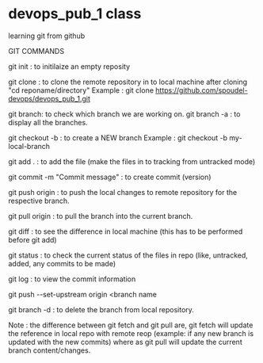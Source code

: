 # devops_pub_1 class
learning git from github


GIT COMMANDS

git init : to initilaize an empty reposity

git clone <repo url>: to clone the remote repository in to local machine
after cloning "cd reponame/directory"
Example : git clone https://github.com/spoudel-devops/devops_pub_1.git

git branch: 	to check which branch we are working on. 
git branch -a :	to display all the branches.

git checkout -b <branch name> : to create a NEW branch
Example : git checkout -b my-local-branch

git add . : to add the file (make the files in to tracking from untracked mode)

git commit -m "Commit message" : to create commit (version)

git push origin <branch name>: to push the local changes to remote repository for the respective branch.

git pull origin <branch name> : to pull the branch into the current branch.

git diff : to see the difference in local machine (this has to be performed before git add)

git status : to check the current status of the files in repo (like, untracked, added, any commits to be made)

git log : to view the commit information 

git push --set-upstream origin <branch name

git branch -d <branch name> : to delete the branch from local repository.

Note : the difference between git fetch and git pull are, git fetch will update the reference in local repo with remote reop (example: if any new branch is updated with the new commits) 
where as git pull will update the current branch content/changes. 
